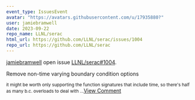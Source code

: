 ```yaml
---
event_type: IssuesEvent
avatar: "https://avatars.githubusercontent.com/u/17935880?"
user: jamiebramwell
date: 2023-09-22
repo_name: LLNL/serac
html_url: https://github.com/LLNL/serac/issues/1004
repo_url: https://github.com/LLNL/serac
---
```


<a href='https://github.com/jamiebramwell' target='_blank'>jamiebramwell</a> open issue <a href='https://github.com/LLNL/serac/issues/1004' target='_blank'>LLNL/serac#1004</a>.

<p>Remove non-time varying boundary condition options</p><small>              it might be worth only supporting the function signatures that include time, so there's half as many b.c. overloads to deal with...</small><a href='https://github.com/LLNL/serac/issues/1004' target='_blank'>View Comment</a>